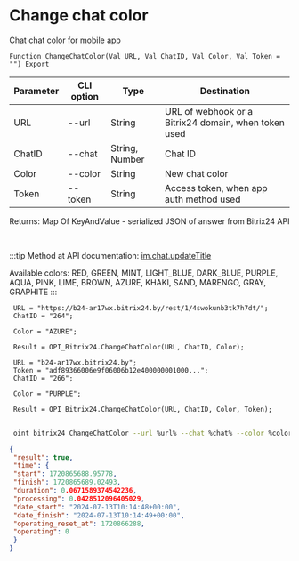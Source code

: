 ﻿---
sidebar_position: 8
---

# Change chat color
 Chat chat color for mobile app



`Function ChangeChatColor(Val URL, Val ChatID, Val Color, Val Token = "") Export`

 | Parameter | CLI option | Type | Destination |
 |-|-|-|-|
 | URL | --url | String | URL of webhook or a Bitrix24 domain, when token used |
 | ChatID | --chat | String, Number | Chat ID |
 | Color | --color | String | New chat color |
 | Token | --token | String | Access token, when app auth method used |

 
 Returns: Map Of KeyAndValue - serialized JSON of answer from Bitrix24 API

<br/>

:::tip
Method at API documentation: [im.chat.updateTitle](https://dev.1c-bitrix.ru/learning/course/?COURSE_ID=93&LESSON_ID=12105)

 Available colors: RED, GREEN, MINT, LIGHT_BLUE, DARK_BLUE, PURPLE, AQUA, PINK, LIME, BROWN, AZURE, KHAKI, SAND, MARENGO, GRAY, GRAPHITE
:::
<br/>


```bsl title="Code example"
 URL = "https://b24-ar17wx.bitrix24.by/rest/1/4swokunb3tk7h7dt/";
 ChatID = "264";
 
 Color = "AZURE";
 
 Result = OPI_Bitrix24.ChangeChatColor(URL, ChatID, Color);
 
 URL = "b24-ar17wx.bitrix24.by";
 Token = "adf89366006e9f06006b12e400000001000...";
 ChatID = "266";
 
 Color = "PURPLE";
 
 Result = OPI_Bitrix24.ChangeChatColor(URL, ChatID, Color, Token);
```
	


```sh title="CLI command example"
 
 oint bitrix24 ChangeChatColor --url %url% --chat %chat% --color %color% --token %token%

```

```json title="Result"
{
 "result": true,
 "time": {
 "start": 1720865688.95778,
 "finish": 1720865689.02493,
 "duration": 0.0671589374542236,
 "processing": 0.0428512096405029,
 "date_start": "2024-07-13T10:14:48+00:00",
 "date_finish": "2024-07-13T10:14:49+00:00",
 "operating_reset_at": 1720866288,
 "operating": 0
 }
}
```
